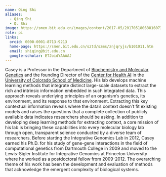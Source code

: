 ```yaml
---
name: Qing Shi
aliases:
  - Qing Shi
  - Q. Shi
image: https://smen.bit.edu.cn/images/content/2017-05/20170518063816073610.png
role: pi
links:
  orcid: 0000-0001-8713-9213
  home-page: https://smen.bit.edu.cn/sztd/szms/znjqryjs/b101011.htm
  email: shiqing@bit.edu.cn
  google-scholar: ETJoidYAAAAJ
---
```


Casey is a Professor in the Department of [Biochemistry and Molecular Genetics](https://medschool.cuanschutz.edu/biochemistry) and the founding Director of the [Center for Health AI](https://medschool.cuanschutz.edu/ai) in the [University of Colorado School of Medicine](https://medschool.cuanschutz.edu/).
His lab develops machine learning methods that integrate distinct large-scale datasets to extract the rich and intrinsic information embedded in such integrated data.
This approach reveals underlying principles of an organism’s genetics, its environment, and its response to that environment.
Extracting this key contextual information reveals where the data’s context doesn’t fit existing models and raises the questions that a complete collection of publicly available data indicates researchers should be asking.
In addition to developing deep learning methods for extracting context, a core mission of his lab is bringing these capabilities into every molecular biology lab through open, transparent science conducted by a diverse team of researchers.
Before starting the Integrative Genomics Lab in 2012, Casey earned his Ph.D. for his study of gene-gene interactions in the field of computational genetics from Dartmouth College in 2009 and moved to the Lewis-Sigler Institute for Integrative Genomics at Princeton University where he worked as a postdoctoral fellow from 2009-2012.
The overarching theme of his work has been the development and evaluation of methods that acknowledge the emergent complexity of biological systems.

